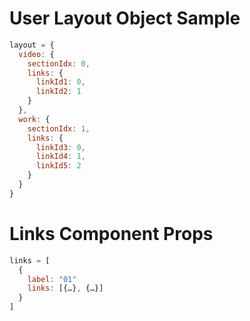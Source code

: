 # User Layout Object Sample

```javascript
layout = {
  video: {
    sectionIdx: 0,
    links: {
      linkId1: 0,
      linkId2: 1
    }
  },
  work: {
    sectionIdx: 1,
    links: {
      linkId3: 0, 
      linkId4: 1, 
      linkId5: 2
    }
  }
}
```

# Links Component Props
```javascript
links = [
  {
    label: "01"
    links: [{…}, {…}]
  }
]
```